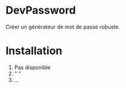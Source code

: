DevPassword
===========

Créer un générateur de mot de passe robuste.

Installation
===========

1. Pas disponible
2.  "      "
3. ...
